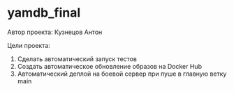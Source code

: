 # yamdb_final

Автор проекта: Кузнецов Антон

Цели проекта:
1. Сделать автоматический запуск тестов
2. Создать автоматическое обновление образов на Docker Hub
3. Автоматический деплой на боевой сервер при пуше в главную ветку main


